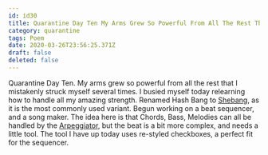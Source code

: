 ```yaml
---
id: id30
title: Quarantine Day Ten My Arms Grew So Powerful From All The Rest That I Mistakenly Struck Myself Several Times I Busied Myself To...
category: quarantine
tags: Poem
date: 2020-03-26T23:56:25.371Z
draft: false
deleted: false
---
```


Quarantine Day Ten. My arms grew so powerful from all the rest that I mistakenly struck myself several times. I busied myself today relearning how to handle all my amazing strength. Renamed Hash Bang to [Shebang][1], as it is the most commonly used variant. Begun working on a beat sequencer, and a song maker. The idea here is that Chords, Bass, Melodies can all be handled by the [Arpeggiator][2], but the beat is a bit more complex, and needs a little tool. The tool I have up today uses re-styled checkboxes, a perfect fit for the sequencer.

[1]: https://en.wikipedia.org/wiki/Shebang_(Unix)
[2]: https://github.com/Tonejs/Tone.js/wiki/Arpeggiator